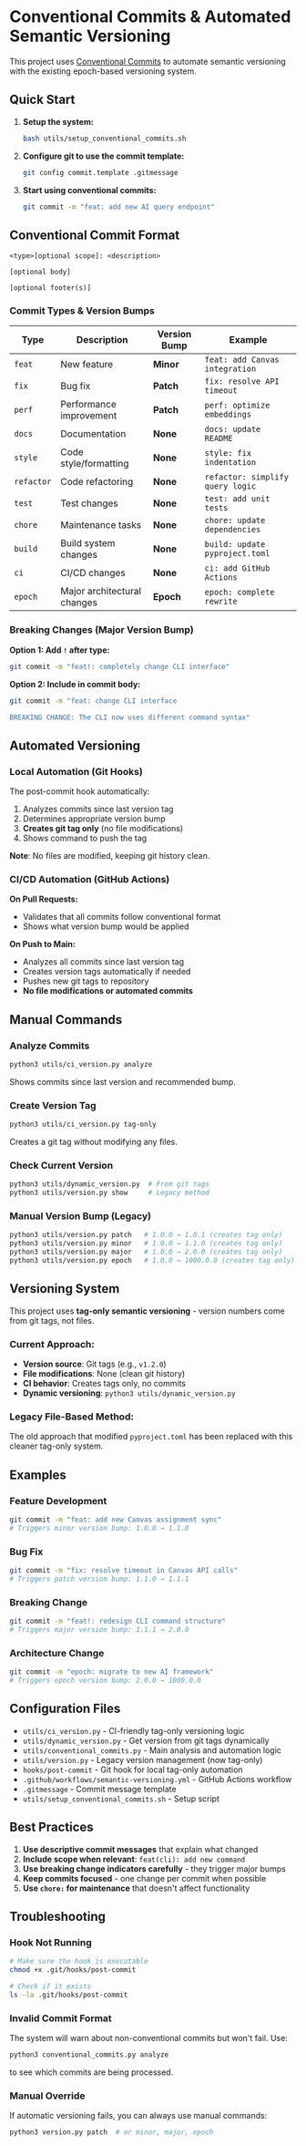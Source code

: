 # Conventional Commits & Automated Semantic Versioning

This project uses [Conventional Commits](https://www.conventionalcommits.org/) to automate semantic versioning with the existing epoch-based versioning system.

## Quick Start

1. **Setup the system:**
   ```bash
   bash utils/setup_conventional_commits.sh
   ```

2. **Configure git to use the commit template:**
   ```bash
   git config commit.template .gitmessage
   ```

3. **Start using conventional commits:**
   ```bash
   git commit -m "feat: add new AI query endpoint"
   ```

## Conventional Commit Format

```
<type>[optional scope]: <description>

[optional body]

[optional footer(s)]
```

### Commit Types & Version Bumps

| Type | Description | Version Bump | Example |
|------|-------------|--------------|---------|
| `feat` | New feature | **Minor** | `feat: add Canvas integration` |
| `fix` | Bug fix | **Patch** | `fix: resolve API timeout` |
| `perf` | Performance improvement | **Patch** | `perf: optimize embeddings` |
| `docs` | Documentation | **None** | `docs: update README` |
| `style` | Code style/formatting | **None** | `style: fix indentation` |
| `refactor` | Code refactoring | **None** | `refactor: simplify query logic` |
| `test` | Test changes | **None** | `test: add unit tests` |
| `chore` | Maintenance tasks | **None** | `chore: update dependencies` |
| `build` | Build system changes | **None** | `build: update pyproject.toml` |
| `ci` | CI/CD changes | **None** | `ci: add GitHub Actions` |
| `epoch` | Major architectural changes | **Epoch** | `epoch: complete rewrite` |

### Breaking Changes (Major Version Bump)

**Option 1: Add `!` after type:**
```bash
git commit -m "feat!: completely change CLI interface"
```

**Option 2: Include in commit body:**
```bash
git commit -m "feat: change CLI interface

BREAKING CHANGE: The CLI now uses different command syntax"
```

## Automated Versioning

### Local Automation (Git Hooks)

The post-commit hook automatically:
1. Analyzes commits since last version tag
2. Determines appropriate version bump
3. **Creates git tag only** (no file modifications)
4. Shows command to push the tag

**Note**: No files are modified, keeping git history clean.

### CI/CD Automation (GitHub Actions)

**On Pull Requests:**
- Validates that all commits follow conventional format
- Shows what version bump would be applied

**On Push to Main:**
- Analyzes all commits since last version tag
- Creates version tags automatically if needed
- Pushes new git tags to repository
- **No file modifications or automated commits**

## Manual Commands

### Analyze Commits
```bash
python3 utils/ci_version.py analyze
```
Shows commits since last version and recommended bump.

### Create Version Tag
```bash
python3 utils/ci_version.py tag-only
```
Creates a git tag without modifying any files.

### Check Current Version
```bash
python3 utils/dynamic_version.py  # From git tags
python3 utils/version.py show     # Legacy method
```

### Manual Version Bump (Legacy)
```bash
python3 utils/version.py patch   # 1.0.0 → 1.0.1 (creates tag only)
python3 utils/version.py minor   # 1.0.0 → 1.1.0 (creates tag only)  
python3 utils/version.py major   # 1.0.0 → 2.0.0 (creates tag only)
python3 utils/version.py epoch   # 1.0.0 → 1000.0.0 (creates tag only)
```

## Versioning System

This project uses **tag-only semantic versioning** - version numbers come from git tags, not files.

### Current Approach:
- **Version source**: Git tags (e.g., `v1.2.0`)
- **File modifications**: None (clean git history)
- **CI behavior**: Creates tags only, no commits
- **Dynamic versioning**: `python3 utils/dynamic_version.py`

### Legacy File-Based Method:
The old approach that modified `pyproject.toml` has been replaced with this cleaner tag-only system.

## Examples

### Feature Development
```bash
git commit -m "feat: add new Canvas assignment sync"
# Triggers minor version bump: 1.0.0 → 1.1.0
```

### Bug Fix
```bash
git commit -m "fix: resolve timeout in Canvas API calls"  
# Triggers patch version bump: 1.1.0 → 1.1.1
```

### Breaking Change
```bash
git commit -m "feat!: redesign CLI command structure"
# Triggers major version bump: 1.1.1 → 2.0.0
```

### Architecture Change
```bash
git commit -m "epoch: migrate to new AI framework"
# Triggers epoch version bump: 2.0.0 → 1000.0.0
```

## Configuration Files

- `utils/ci_version.py` - CI-friendly tag-only versioning logic
- `utils/dynamic_version.py` - Get version from git tags dynamically  
- `utils/conventional_commits.py` - Main analysis and automation logic
- `utils/version.py` - Legacy version management (now tag-only)
- `hooks/post-commit` - Git hook for local tag-only automation
- `.github/workflows/semantic-versioning.yml` - GitHub Actions workflow
- `.gitmessage` - Commit message template
- `utils/setup_conventional_commits.sh` - Setup script

## Best Practices

1. **Use descriptive commit messages** that explain what changed
2. **Include scope when relevant**: `feat(cli): add new command`
3. **Use breaking change indicators carefully** - they trigger major bumps
4. **Keep commits focused** - one change per commit when possible
5. **Use `chore:` for maintenance** that doesn't affect functionality

## Troubleshooting

### Hook Not Running
```bash
# Make sure the hook is executable
chmod +x .git/hooks/post-commit

# Check if it exists
ls -la .git/hooks/post-commit
```

### Invalid Commit Format
The system will warn about non-conventional commits but won't fail. Use:
```bash
python3 conventional_commits.py analyze
```
to see which commits are being processed.

### Manual Override
If automatic versioning fails, you can always use manual commands:
```bash
python3 version.py patch  # or minor, major, epoch
```
